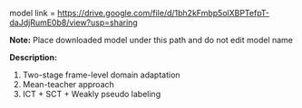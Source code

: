 model link = https://drive.google.com/file/d/1bh2kFmbp5olXBPTefpT-daJdjRumE0b8/view?usp=sharing

**Note:** Place downloaded model under this path and do not edit model name

**Description:** 
1. Two-stage frame-level domain adaptation
2. Mean-teacher approach
3. ICT + SCT + Weakly pseudo labeling